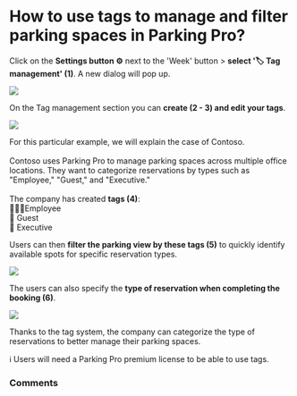 # How to use tags to manage and filter parking spaces in Parking Pro?

<p class="no-margin">Click on the <b>Settings button ⚙️</b> next to the 'Week' button &gt; <b>select '🏷️ Tag management' (1)</b>. A new dialog will pop up.</p>
<p class="no-margin"></p>
<div class="intercom-container"><img src="/assets/img/teams-pro/image_8.png"></div><p class="no-margin">On the Tag management section you can <b>create (2 - 3) and edit your tags</b>. </p>
<p class="no-margin"></p>
<div class="intercom-container"><img src="/assets/img/teams-pro/image_9.png"></div><p class="no-margin">For this particular example, we will explain the case of Contoso.<br><br>Contoso uses Parking Pro to manage parking spaces across multiple office locations. They want to categorize reservations by types such as "Employee," "Guest," and "Executive."<br><br>The company has created <b>tags (4)</b>:<br>🙋‍♀️🙋Employee<br>📨 Guest<br>💼 Executive</p>
<p class="no-margin"></p>
<p class="no-margin">Users can then <b>filter the parking view by these tags (5)</b> to quickly identify available spots for specific reservation types.<br></p>
<div class="intercom-container"><img src="/assets/img/teams-pro/image_10.png"></div><p class="no-margin">The users can also specify the <b>type of reservation when completing the booking (6)</b>. <br></p>
<div class="intercom-container"><img src="/assets/img/teams-pro/image_11.png"></div><p class="no-margin">Thanks to the tag system, the company can categorize the type of reservations to better manage their parking spaces.</p>
<p class="no-margin"></p>
<p class="no-margin">ℹ️ Users will need a Parking Pro premium license to be able to use tags.<br></p>

### Comments
<Comments />
